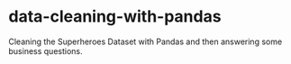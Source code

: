 # data-cleaning-with-pandas
Cleaning the Superheroes Dataset with Pandas and then answering some business questions.
